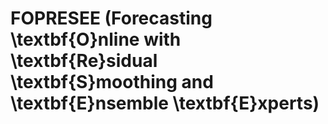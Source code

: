 # FOPRESEE (Forecasting \textbf{O}nline with \textbf{Re}sidual \textbf{S}moothing and \textbf{E}nsemble \textbf{E}xperts) 
